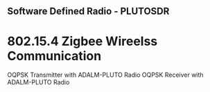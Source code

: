 ## Software Defined Radio - PLUTOSDR
# 802.15.4 Zigbee Wireelss Communication
OQPSK Transmitter with ADALM-PLUTO Radio
OQPSK Receiver with ADALM-PLUTO Radio